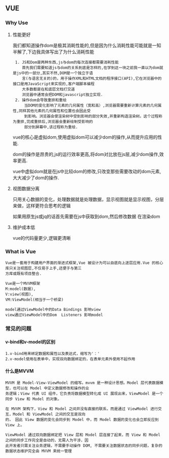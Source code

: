 ## VUE  

### Why Use

1. 性能更好

    我们都知道操作dom是极其消耗性能的,但是因为什么消耗性能可能就是一知半解了,下边我具体写出了为什么消耗性能

        1. JS和Dom是两种东西,js与dom的每次连接都需要消耗性能
           首先我们需要知道js与dom的关系到底是怎样的,在学到这一块之前我一直以为dom就是js中的一部分,其实不然,DOM是一个独立于语
           言(与语言无关的)的，用于操作XML和HTML文档的程序接口(API),它在浏览器中的接口是用JavaScript来实现的,客户端脚本编程
           大多数都是在和底层文档打交道
           浏览器中通常会把DOM和javascript独立实现.
        2. 操作dom会导致重排和重绘
            当DOM的变化影响了元素的几何属性（宽和高）,浏览器需要重新计算元素的几何属性,同样其他元素的几何属性和位置也会因此受
            到影响。浏览器会使渲染树中受到影响的部分失效,并重新构造渲染树。这个过程称为重排,完成重排后,浏览器会重新绘制受影响的
            部分到屏幕中,该过程称为重绘.
    
    vue的核心是虚拟dom,使用虚拟dom可以减少dom的操作,从而提升应用的性能.

    dom的操作是昂贵的,js的运行效率更高,将dom对比放在js层,减少dom操作,效率更高.

    vue中虚拟dom就是在js中比较dom的修改,只改变那些需要改动的dom元素,大大减少了dom的操作.

2. 视图数据分离

    只用关心数据的变化，处理数据就是处理数据，显示视图就是显示视图，分层来做，这样更符合思考的逻辑 

    如果用原生js或jq的话首先需要在js中获取到dom,然后修改数据 在渲染dom


3. 维护成本低

    vue的代码量更少,逻辑更清晰

### What is Vue

    Vue是一套用于构建用户界面的渐进式框架,Vue 被设计为可以自底向上逐层应用.Vue 的核心库只关注视图层,不仅易于上手,还便于与第三
    方库或既有项目整合.

    Vue是一个MVVM框架
    M:model(数据),
    V:view(视图),
    VM:ViewModel(相当于一个桥梁)

    model通过ViewModel中的Data Bindings 影响view
    view通过ViewModel中的Dom  Listeners 影响model



### 常见的问题


#### v-bind和v-model的区别

    1.v-bind用来绑定数据和属性以及表达式，缩写为'：'
    2.v-model使用在表单中，实现双向数据绑定的，在表单元素外使用不起作用

#### 什么是MVVM
    MVVM 是 Model-View-ViewModel 的缩写。mvvm 是一种设计思想。Model 层代表数据模型，也可以在 Model 中定义数据修改和操作的业
    务逻辑；View 代表 UI 组件，它负责将数据模型转化成 UI 展现出来，ViewModel 是一个同步 View 和 Model 的对象。

    在 MVVM 架构下，View 和 Model 之间并没有直接的联系，而是通过 ViewModel 进行交互，Model 和 ViewModel 之间的交互是双向
    的， 因此 View 数据的变化会同步到 Model 中，而 Model 数据的变化也会立即反应到 View 上。

    ViewModel 通过双向数据绑定把 View 层和 Model 层连接了起来，而 View 和 Model 之间的同步工作完全是自动的，无需人为干涉，因
    此开发者只需关注业务逻辑，不需要手动操作 DOM, 不需要关注数据状态的同步问题，复杂的数据状态维护完全由 MVVM 来统一管理